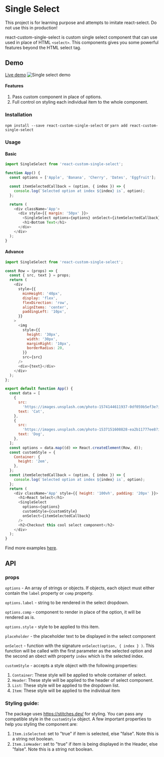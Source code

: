 # Single Select

This project is for learning purpose and attempts to imitate react-select. Do not use this in production!

react-custom-single-select is custom single select component that can use used in place of HTML `<select>`. This components gives you some powerful features beyond the HTML select tag.

## Demo

[Live demo](https://codesandbox.io/s/gallant-feynman-0w3f6?file=/src/App.js:628-640)
![Single select demo](http://g.recordit.co/YKwHaHAVxB.gif)

#### Features

1. Pass custom component in place of options.
2. Full control on styling each individual item to the whole component.

### Installation

`npm install --save react-custom-single-select`
or
`yarn add react-custom-single-select`

### Usage

#### Basic

```js
import SingleSelect from 'react-custom-single-select';

function App() {
  const options = ['Apple', 'Banana', 'Cherry', 'Dates', 'Eggfruit'];

  const itemSelectedCallback = (option, { index }) => {
    console.log(`Selected option at index ${index} is`, option);
  };

  return (
    <div className='App'>
      <div style={{ margin: '50px' }}>
        <SingleSelect options={options} onSelect={itemSelectedCallback} />
        <h1>Bottom Text</h1>
      </div>
    </div>
  );
}
```

#### Advance

```js
import SingleSelect from 'react-custom-single-select';

const Row = (props) => {
  const { src, text } = props;
  return (
    <div
      style={{
        minHeight: '40px',
        display: 'flex',
        flexDirection: 'row',
        alignItems: 'center',
        paddingLeft: '10px',
      }}
    >
      <img
        style={{
          height: '30px',
          width: '30px',
          marginRight: '10px',
          borderRadius: 20,
        }}
        src={src}
      />
      <div>{text}</div>
    </div>
  );
};

export default function App() {
  const data = [
    {
      src:
        'https://images.unsplash.com/photo-1574144611937-0df059b5ef3e?ixlib=rb-1.2.1&ixid=eyJhcHBfaWQiOjEyMDd9&auto=format&fit=crop&w=100&q=80',
      text: 'Cat',
    },
    {
      src:
        'https://images.unsplash.com/photo-1537151608828-ea2b11777ee8?ixlib=rb-1.2.1&auto=format&fit=crop&w=93&q=80',
      text: 'Dog',
    },
  ];
  const options = data.map((d) => React.createElement(Row, d));
  const customStyle = {
    Container: {
      height: '2em',
    },
  };
  const itemSelectedCallback = (option, { index }) => {
    console.log(`Selected option at index ${index} is`, option);
  };
  return (
    <div className='App' style={{ height: '100vh', padding: '20px' }}>
      <h1>React Select</h1>
      <SingleSelect
        options={options}
        customStyle={customStyle}
        onSelect={itemSelectedCallback}
      />
      <h2>Checkout this cool select component</h2>
    </div>
  );
}
```

Find more examples [here](https://github.com/Akarshit/react-custom-single-select/tree/master/examples).

## API

### props

`options` - An array of strings or objects. If objects, each object must either contain the `label` property or `comp` property.

`options.label` - string to be rendered in the select dropdown.

`options.comp` - component to render in place of the option, it will be rendered as is.

`options.style` - style to be applied to this item.

`placeholder` - the placeholder text to be displayed in the select component

`onSelect` - function with the signature `onSelect(option, { index } )`. This function will be called with the first parameter as the selected option and the second an obect with property `index` which is the selected index.

`customStyle` - accepts a style object with the following properties:

1. `Container`: These style will be applied to whole container of select.
1. `Header`: These style will be applied to the header of select component.
1. `List`: These style will be applied to the dropdown list.
1. `Item`: These style will be applied to the individual item

### Styling guide:

The package uses https://stitches.dev/ for styling. You can pass any compatible style in the `customStyle` object. A few important properties to help you styling the component are:

1. `Item.isSelected`: set to "true" if item is selected, else "false". Note this is a string not boolean.
1. `Item.isHeader`: set to "true" if item is being displayed in the Header, else "false". Note this is a string not boolean.
